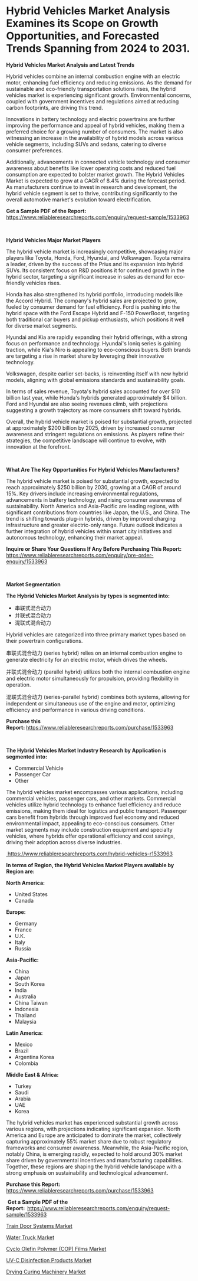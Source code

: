 <p><h1>Hybrid Vehicles Market Analysis Examines its Scope on Growth Opportunities, and Forecasted Trends Spanning from 2024 to 2031.</h1></p><p><strong>Hybrid Vehicles Market Analysis and Latest Trends</strong></p>
<p><p>Hybrid vehicles combine an internal combustion engine with an electric motor, enhancing fuel efficiency and reducing emissions. As the demand for sustainable and eco-friendly transportation solutions rises, the hybrid vehicles market is experiencing significant growth. Environmental concerns, coupled with government incentives and regulations aimed at reducing carbon footprints, are driving this trend. </p><p>Innovations in battery technology and electric powertrains are further improving the performance and appeal of hybrid vehicles, making them a preferred choice for a growing number of consumers. The market is also witnessing an increase in the availability of hybrid models across various vehicle segments, including SUVs and sedans, catering to diverse consumer preferences.</p><p>Additionally, advancements in connected vehicle technology and consumer awareness about benefits like lower operating costs and reduced fuel consumption are expected to bolster market growth. The Hybrid Vehicles Market is expected to grow at a CAGR of 8.4% during the forecast period. As manufacturers continue to invest in research and development, the hybrid vehicle segment is set to thrive, contributing significantly to the overall automotive market's evolution toward electrification.</p></p>
<p><strong>Get a Sample PDF of the Report:&nbsp;</strong> <a href="https://www.reliableresearchreports.com/enquiry/request-sample/1533963?utm_campaign=3&utm_medium=2&utm_source=Github&utm_content=ia&utm_term=02112024&utm_id=hybrid-vehicles">https://www.reliableresearchreports.com/enquiry/request-sample/1533963</a></p>
<p>&nbsp;</p>
<p><strong>Hybrid Vehicles Major Market Players</strong></p>
<p><p>The hybrid vehicle market is increasingly competitive, showcasing major players like Toyota, Honda, Ford, Hyundai, and Volkswagen. Toyota remains a leader, driven by the success of the Prius and its expansion into hybrid SUVs. Its consistent focus on R&D positions it for continued growth in the hybrid sector, targeting a significant increase in sales as demand for eco-friendly vehicles rises.</p><p>Honda has also strengthened its hybrid portfolio, introducing models like the Accord Hybrid. The company's hybrid sales are projected to grow, fueled by consumer demand for fuel efficiency. Ford is pushing into the hybrid space with the Ford Escape Hybrid and F-150 PowerBoost, targeting both traditional car buyers and pickup enthusiasts, which positions it well for diverse market segments.</p><p>Hyundai and Kia are rapidly expanding their hybrid offerings, with a strong focus on performance and technology. Hyundai's Ioniq series is gaining traction, while Kia's Niro is appealing to eco-conscious buyers. Both brands are targeting a rise in market share by leveraging their innovative technology.</p><p>Volkswagen, despite earlier set-backs, is reinventing itself with new hybrid models, aligning with global emissions standards and sustainability goals.</p><p>In terms of sales revenue, Toyota's hybrid sales accounted for over $10 billion last year, while Honda's hybrids generated approximately $4 billion. Ford and Hyundai are also seeing revenues climb, with projections suggesting a growth trajectory as more consumers shift toward hybrids.</p><p>Overall, the hybrid vehicle market is poised for substantial growth, projected at approximately $200 billion by 2025, driven by increased consumer awareness and stringent regulations on emissions. As players refine their strategies, the competitive landscape will continue to evolve, with innovation at the forefront.</p></p>
<p>&nbsp;</p>
<p><strong>What Are The Key Opportunities For Hybrid Vehicles Manufacturers?</strong></p>
<p><p>The hybrid vehicle market is poised for substantial growth, expected to reach approximately $250 billion by 2030, growing at a CAGR of around 15%. Key drivers include increasing environmental regulations, advancements in battery technology, and rising consumer awareness of sustainability. North America and Asia-Pacific are leading regions, with significant contributions from countries like Japan, the U.S., and China. The trend is shifting towards plug-in hybrids, driven by improved charging infrastructure and greater electric-only range. Future outlook indicates a further integration of hybrid vehicles within smart city initiatives and autonomous technology, enhancing their market appeal.</p></p>
<p><strong>Inquire or Share Your Questions If Any Before Purchasing This Report:</strong> <a href="https://www.reliableresearchreports.com/enquiry/pre-order-enquiry/1533963?utm_campaign=3&utm_medium=2&utm_source=Github&utm_content=ia&utm_term=02112024&utm_id=hybrid-vehicles">https://www.reliableresearchreports.com/enquiry/pre-order-enquiry/1533963</a></p>
<p>&nbsp;</p>
<p><strong>Market Segmentation</strong></p>
<p><strong>The Hybrid Vehicles Market Analysis by types is segmented into:</strong></p>
<p><ul><li>串联式混合动力</li><li>并联式混合动力</li><li>混联式混合动力</li></ul></p>
<p><p>Hybrid vehicles are categorized into three primary market types based on their powertrain configurations. </p><p>串联式混合动力 (series hybrid) relies on an internal combustion engine to generate electricity for an electric motor, which drives the wheels. </p><p>并联式混合动力 (parallel hybrid) utilizes both the internal combustion engine and electric motor simultaneously for propulsion, providing flexibility in operation. </p><p>混联式混合动力 (series-parallel hybrid) combines both systems, allowing for independent or simultaneous use of the engine and motor, optimizing efficiency and performance in various driving conditions.</p></p>
<p><strong>Purchase this Report:&nbsp;</strong><a href="https://www.reliableresearchreports.com/purchase/1533963?utm_campaign=3&utm_medium=2&utm_source=Github&utm_content=ia&utm_term=02112024&utm_id=hybrid-vehicles">https://www.reliableresearchreports.com/purchase/1533963</a></p>
<p>&nbsp;</p>
<p><strong>The Hybrid Vehicles Market Industry Research by Application is segmented into:</strong></p>
<p><ul><li>Commercial Vehicle</li><li>Passenger Car</li><li>Other</li></ul></p>
<p><p>The hybrid vehicles market encompasses various applications, including commercial vehicles, passenger cars, and other markets. Commercial vehicles utilize hybrid technology to enhance fuel efficiency and reduce emissions, making them ideal for logistics and public transport. Passenger cars benefit from hybrids through improved fuel economy and reduced environmental impact, appealing to eco-conscious consumers. Other market segments may include construction equipment and specialty vehicles, where hybrids offer operational efficiency and cost savings, driving their adoption across diverse industries.</p></p>
<p><a href="https://www.reliableresearchreports.com/hybrid-vehicles-r1533963?utm_campaign=3&utm_medium=2&utm_source=Github&utm_content=ia&utm_term=02112024&utm_id=hybrid-vehicles">&nbsp;https://www.reliableresearchreports.com/hybrid-vehicles-r1533963</a></p>
<p><strong>In terms of Region, the Hybrid Vehicles Market Players available by Region are:</strong></p>
<p>
    <p> <strong> North America: </strong>
        <ul>
            <li>United States</li>
            <li>Canada</li>
        </ul>
        </p> 
    <p> <strong> Europe: </strong>
        <ul>
            <li>Germany</li>
            <li>France</li>
            <li>U.K.</li>
            <li>Italy</li>
            <li>Russia</li>
        </ul>
        </p> 
    <p> <strong> Asia-Pacific: </strong>
        <ul>
            <li>China</li>
            <li>Japan</li>
            <li>South Korea</li>
            <li>India</li>
            <li>Australia</li>
            <li>China Taiwan</li>
            <li>Indonesia</li>
            <li>Thailand</li>
            <li>Malaysia</li>
        </ul>
        </p> 
    <p> <strong> Latin America: </strong>
        <ul>
            <li>Mexico</li>
            <li>Brazil</li>
            <li>Argentina Korea</li>
            <li>Colombia</li>
        </ul>
        </p> 
    <p> <strong> Middle East & Africa: </strong>
        <ul>
            <li>Turkey</li>
            <li>Saudi</li>
            <li>Arabia</li>
            <li>UAE</li>
            <li>Korea</li>
        </ul>
    </p>
    </p>
<p><p>The hybrid vehicles market has experienced substantial growth across various regions, with projections indicating significant expansion. North America and Europe are anticipated to dominate the market, collectively capturing approximately 55% market share due to robust regulatory frameworks and consumer awareness. Meanwhile, the Asia-Pacific region, notably China, is emerging rapidly, expected to hold around 30% market share driven by governmental incentives and manufacturing capabilities. Together, these regions are shaping the hybrid vehicle landscape with a strong emphasis on sustainability and technological advancement.</p></p>
<p><strong>Purchase this Report: </strong><a href="https://www.reliableresearchreports.com/purchase/1533963?utm_campaign=3&utm_medium=2&utm_source=Github&utm_content=ia&utm_term=02112024&utm_id=hybrid-vehicles">https://www.reliableresearchreports.com/purchase/1533963</a></p>
<p>&nbsp;<strong>Get a Sample PDF of the Report:&nbsp;&nbsp;</strong><a href="https://www.reliableresearchreports.com/enquiry/request-sample/1533963?utm_campaign=3&utm_medium=2&utm_source=Github&utm_content=ia&utm_term=02112024&utm_id=hybrid-vehicles">https://www.reliableresearchreports.com/enquiry/request-sample/1533963</a></p>
<p><strong></strong></p>
<p><p><a href="https://github.com/lambertr3e8v/Market-Research-Report-List-1/blob/main/train-door-systems-market.md?utm_campaign=3&utm_medium=2&utm_source=Github&utm_content=ia&utm_term=02112024&utm_id=hybrid-vehicles">Train Door Systems Market</a></p><p><a href="https://github.com/RunaHaque64/Market-Research-Report-List-1/blob/main/water-truck-market.md?utm_campaign=3&utm_medium=2&utm_source=Github&utm_content=ia&utm_term=02112024&utm_id=hybrid-vehicles">Water Truck Market</a></p><p><a href="https://www.linkedin.com/pulse/cyclo-olefin-polymer-cop-films-market-overview-forecast-2024-upblc?utm_campaign=3&utm_medium=2&utm_source=Github&utm_content=ia&utm_term=02112024&utm_id=hybrid-vehicles">Cyclo Olefin Polymer (COP) Films Market</a></p><p><a href="https://www.linkedin.com/pulse/uv-c-disinfection-products-market2024-2031-industry-insights-jzxvc?utm_campaign=3&utm_medium=2&utm_source=Github&utm_content=ia&utm_term=02112024&utm_id=hybrid-vehicles">UV-C Disinfection Products Market</a></p><p><a href="https://issuu.com/reportprime-2/docs/drying-curing-machinery-market-size_889691cb4d5d2b?utm_campaign=3&utm_medium=2&utm_source=Github&utm_content=ia&utm_term=02112024&utm_id=hybrid-vehicles">Drying Curing Machinery Market</a></p></p>